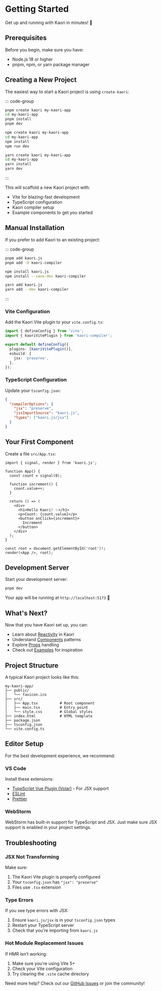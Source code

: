 # Getting Started

Get up and running with Kaori in minutes! 🚀

## Prerequisites

Before you begin, make sure you have:
- Node.js 18 or higher
- pnpm, npm, or yarn package manager

## Creating a New Project

The easiest way to start a Kaori project is using `create-kaori`:

::: code-group

```bash [pnpm]
pnpm create kaori my-kaori-app
cd my-kaori-app
pnpm install
pnpm dev
```

```bash [npm]
npm create kaori my-kaori-app
cd my-kaori-app
npm install
npm run dev
```

```bash [yarn]
yarn create kaori my-kaori-app
cd my-kaori-app
yarn install
yarn dev
```

:::

This will scaffold a new Kaori project with:
- Vite for blazing-fast development
- TypeScript configuration
- Kaori compiler setup
- Example components to get you started

## Manual Installation

If you prefer to add Kaori to an existing project:

::: code-group

```bash [pnpm]
pnpm add kaori.js
pnpm add -D kaori-compiler
```

```bash [npm]
npm install kaori.js
npm install --save-dev kaori-compiler
```

```bash [yarn]
yarn add kaori.js
yarn add --dev kaori-compiler
```

:::

### Vite Configuration

Add the Kaori Vite plugin to your `vite.config.ts`:

```ts
import { defineConfig } from 'vite';
import { kaoriVitePlugin } from 'kaori-compiler';

export default defineConfig({
  plugins: [kaoriVitePlugin()],
  esbuild: {
    jsx: 'preserve',
  },
});
```

### TypeScript Configuration

Update your `tsconfig.json`:

```json
{
  "compilerOptions": {
    "jsx": "preserve",
    "jsxImportSource": "kaori.js",
    "types": ["kaori.js/jsx"]
  }
}
```

## Your First Component

Create a file `src/App.tsx`:

```tsx
import { signal, render } from 'kaori.js';

function App() {
  const count = signal(0);
  
  function increment() {
    count.value++;
  }
  
  return () => (
    <div>
      <h1>Hello Kaori! ✨</h1>
      <p>Count: {count.value}</p>
      <button onClick={increment}>
        Increment
      </button>
    </div>
  );
}

const root = document.getElementById('root')!;
render(<App />, root);
```

## Development Server

Start your development server:

```bash
pnpm dev
```

Your app will be running at `http://localhost:5173` 🎉

## What's Next?

Now that you have Kaori set up, you can:

- Learn about [Reactivity](/guide/reactivity) in Kaori
- Understand [Components](/guide/components) patterns
- Explore [Props](/guide/props) handling
- Check out [Examples](/examples/basic) for inspiration

## Project Structure

A typical Kaori project looks like this:

```
my-kaori-app/
├── public/
│   └── favicon.ico
├── src/
│   ├── App.tsx          # Root component
│   ├── main.tsx         # Entry point
│   └── style.css        # Global styles
├── index.html           # HTML template
├── package.json
├── tsconfig.json
└── vite.config.ts
```

## Editor Setup

For the best development experience, we recommend:

### VS Code

Install these extensions:
- [TypeScript Vue Plugin (Volar)](https://marketplace.visualstudio.com/items?itemName=Vue.volar) - For JSX support
- [ESLint](https://marketplace.visualstudio.com/items?itemName=dbaeumer.vscode-eslint)
- [Prettier](https://marketplace.visualstudio.com/items?itemName=esbenp.prettier-vscode)

### WebStorm

WebStorm has built-in support for TypeScript and JSX. Just make sure JSX support is enabled in your project settings.

## Troubleshooting

### JSX Not Transforming

Make sure:
1. The Kaori Vite plugin is properly configured
2. Your `tsconfig.json` has `"jsx": "preserve"`
3. Files use `.tsx` extension

### Type Errors

If you see type errors with JSX:
1. Ensure `kaori.js/jsx` is in your `tsconfig.json` types
2. Restart your TypeScript server
3. Check that you're importing from `kaori.js`

### Hot Module Replacement Issues

If HMR isn't working:
1. Make sure you're using Vite 5+
2. Check your Vite configuration
3. Try clearing the `.vite` cache directory

Need more help? Check out our [GitHub Issues](https://github.com/golok727/kaori/issues) or join the community!
